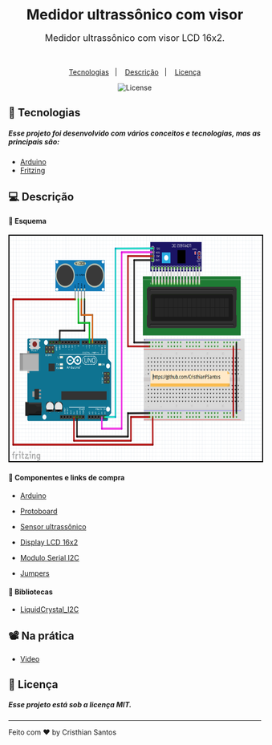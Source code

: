 <h1 align="center"> Medidor ultrassônico com visor </h1>
<p align="center" style="font-size: 18px;">Medidor ultrassônico com visor LCD 16x2.
</p>
<br/>
<p align="center">
  <a href="#-tecnologias">Tecnologias</a>&nbsp;&nbsp;&nbsp;|&nbsp;&nbsp;&nbsp;
  <a href="#-Descricao">Descrição</a>&nbsp;&nbsp;&nbsp;|&nbsp;&nbsp;&nbsp;
  <a href="#memo-licença">Licença</a>
</p>

<p align="center">
  <img alt="License" src="https://img.shields.io/static/v1?label=license&message=MIT&color=49AA26&labelColor=000000">
</p>

## 🚀 Tecnologias

##### Esse projeto foi desenvolvido com vários conceitos e tecnologias, mas as principais são:

- [Arduino](https://www.arduino.cc/)
- [Fritzing](https://fritzing.org/)
  <br/>

## 💻 Descrição

#### 🔰 Esquema

<p align="center">
    <img alt="Electric scheme" style="height: 450px; border: 2px solid black" heigth src="./electric scheme.png" >
</p>

#### 🔰 Componentes e links de compra

- [Arduino](https://www.eletrogate.com/uno-r3-cabo-usb-para-arduino?utm_source=Site&utm_medium=GoogleMerchant&utm_campaign=GoogleMerchant&gad=1&gclid=CjwKCAjw2K6lBhBXEiwA5RjtCVuOrdENgKhbV0gI6g3_orJn4J0BwwvlWV5sqTnpTl8KEetBwFuUhhoCQxwQAvD_BwE)

- [Protoboard](https://www.eletrogate.com/protoboard-400-pontos)

- [Sensor ultrassônico](https://www.eletrogate.com/modulo-sensor-de-distancia-ultrassonico-hc-sr04)

- [Display LCD 16x2](https://www.eletrogate.com/display-lcd-16x2-com-backlight-azul)

- [Modulo Serial I2C](https://www.eletrogate.com/modulo-serial-i2c-para-display-lcd-para-arduino)

- [Jumpers](https://www.eletrogate.com/jumpers-macho-macho-65-unidades)

#### 🔰 Bibliotecas

- [LiquidCrystal_I2C](https://www.arduino.cc/reference/en/libraries/liquidcrystal-i2c/)
  <br/>

## 📽️ Na prática

- [Video](https://onedrive.live.com/?authkey=%21AJ5OBQsgJJ2Qc9o&id=B93A4F3EBD7B60FE%21158094&cid=B93A4F3EBD7B60FE&parId=root&parQt=sharedby&o=OneUp)

## :memo: Licença

##### Esse projeto está sob a licença MIT.

---

Feito com ♥ by Cristhian Santos
